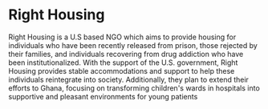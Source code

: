 # Right Housing

Right Housing is a U.S based NGO which aims to provide housing for individuals who have been recently released from prison, those rejected by their families, and individuals recovering from drug addiction who have been institutionalized. With the support of the U.S. government, Right Housing provides stable accommodations and support to help these individuals reintegrate into society. Additionally, they plan to extend their efforts to Ghana, focusing on transforming children's wards in hospitals into supportive and pleasant environments for young patients
